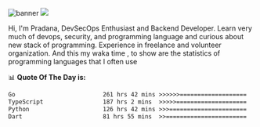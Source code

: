 ![banner](.github/banner-profile.jpeg)
<img src="https://user-images.githubusercontent.com/73097560/115834477-dbab4500-a447-11eb-908a-139a6edaec5c.gif"></p>

Hi, I'm Pradana, DevSecOps Enthusiast and Backend Developer. Learn very much of devops, security, and programming language and curious about new stack of programming. Experience in freelance and volunteer organization. And this my waka time , to show are the statistics of programming languages that I often use

📊 **Quote Of The Day is:**
<!--START_SECTION:waka-->

```txt
Go                         261 hrs 42 mins >>>>>>===================   25.53 %
TypeScript                 187 hrs 2 mins  >>>>>====================   18.25 %
Python                     126 hrs 42 mins >>>======================   12.36 %
Dart                       81 hrs 55 mins  >>=======================   07.99 %
```

<!--END_SECTION:waka-->
